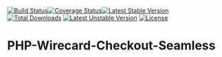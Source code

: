 [![Build Status](https://travis-ci.org/hakito/php-wirecard-checkout-seamless.svg?branch=master)](https://travis-ci.org/hakito/php-wirecard-checkout-seamless)[![Coverage Status](https://img.shields.io/coveralls/hakito/php-wirecard-checkout-seamless.svg)](https://coveralls.io/r/hakito/php-wirecard-checkout-seamless)[![Latest Stable Version](https://poser.pugx.org/hakito/wirecard-checkout-seamless/v/stable.svg)](https://packagist.org/packages/hakito/wirecard-checkout-seamless) [![Total Downloads](https://poser.pugx.org/hakito/wirecard-checkout-seamless/downloads.svg)](https://packagist.org/packages/hakito/wirecard-checkout-seamless) [![Latest Unstable Version](https://poser.pugx.org/hakito/wirecard-checkout-seamless/v/unstable.svg)](https://packagist.org/packages/hakito/wirecard-checkout-seamless) [![License](https://poser.pugx.org/hakito/wirecard-checkout-seamless/license.svg)](https://packagist.org/packages/hakito/wirecard-checkout-seamless)

PHP-Wirecard-Checkout-Seamless
==============================